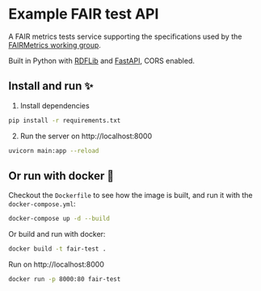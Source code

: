 # Example FAIR test API

A FAIR metrics tests service supporting the specifications used by the [FAIRMetrics working group](https://github.com/FAIRMetrics/Metrics).

Built in Python with [RDFLib](https://github.com/RDFLib/rdflib) and [FastAPI](https://fastapi.tiangolo.com/), CORS enabled.

## Install and run ✨️

1. Install dependencies

```bash
pip install -r requirements.txt
```

2. Run the server on http://localhost:8000

```bash
uvicorn main:app --reload
```

## Or run with docker 🐳

Checkout the `Dockerfile` to see how the image is built, and run it with the `docker-compose.yml`:

```bash
docker-compose up -d --build
```

Or build and run with docker:

```bash
docker build -t fair-test .
```

Run on http://localhost:8000

```bash
docker run -p 8000:80 fair-test
```

